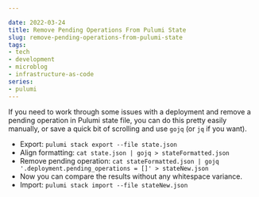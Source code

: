 ```yaml
---

date: 2022-03-24
title: Remove Pending Operations From Pulumi State
slug: remove-pending-operations-from-pulumi-state
tags:
- tech
- development
- microblog
- infrastructure-as-code
series:
- pulumi
---
```


If you need to work through some issues with a deployment and remove a pending operation in Pulumi state file<!-- more -->, you can do this pretty easily manually, or save a quick bit of scrolling and use `gojq` (or `jq` if you want).

- Export: `pulumi stack export --file state.json`
- Align formatting: `cat state.json | gojq > stateFormatted.json`
- Remove pending operation: `cat stateFormatted.json | gojq '.deployment.pending_operations = []' > stateNew.json`
- Now you can compare the results without any whitespace variance.
- Import: `pulumi stack import --file stateNew.json`
